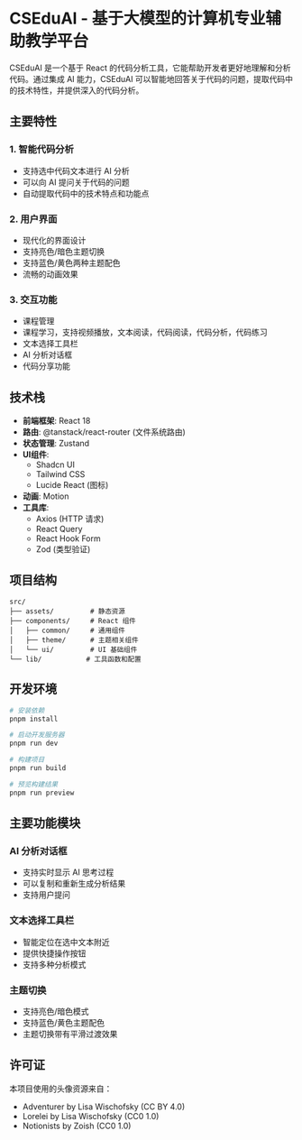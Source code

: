 # CSEduAI - 基于大模型的计算机专业辅助教学平台

CSEduAI 是一个基于 React 的代码分析工具，它能帮助开发者更好地理解和分析代码。通过集成 AI 能力，CSEduAI 可以智能地回答关于代码的问题，提取代码中的技术特性，并提供深入的代码分析。

## 主要特性

### 1. 智能代码分析
- 支持选中代码文本进行 AI 分析
- 可以向 AI 提问关于代码的问题
- 自动提取代码中的技术特点和功能点

### 2. 用户界面
- 现代化的界面设计
- 支持亮色/暗色主题切换
- 支持蓝色/黄色两种主题配色
- 流畅的动画效果

### 3. 交互功能
- 课程管理
- 课程学习，支持视频播放，文本阅读，代码阅读，代码分析，代码练习
- 文本选择工具栏
- AI 分析对话框
- 代码分享功能

## 技术栈

- **前端框架**: React 18
- **路由**: @tanstack/react-router (文件系统路由)
- **状态管理**: Zustand
- **UI组件**: 
  - Shadcn UI
  - Tailwind CSS
  - Lucide React (图标)
- **动画**: Motion
- **工具库**:
  - Axios (HTTP 请求)
  - React Query
  - React Hook Form
  - Zod (类型验证)

## 项目结构

```
src/
├── assets/         # 静态资源
├── components/     # React 组件
│   ├── common/     # 通用组件
│   ├── theme/      # 主题相关组件
│   └── ui/         # UI 基础组件
└── lib/           # 工具函数和配置
```

## 开发环境

```bash
# 安装依赖
pnpm install

# 启动开发服务器
pnpm run dev

# 构建项目
pnpm run build

# 预览构建结果
pnpm run preview
```

## 主要功能模块

### AI 分析对话框
- 支持实时显示 AI 思考过程
- 可以复制和重新生成分析结果
- 支持用户提问

### 文本选择工具栏
- 智能定位在选中文本附近
- 提供快捷操作按钮
- 支持多种分析模式

### 主题切换
- 支持亮色/暗色模式
- 支持蓝色/黄色主题配色
- 主题切换带有平滑过渡效果

## 许可证

本项目使用的头像资源来自：
- Adventurer by Lisa Wischofsky (CC BY 4.0)
- Lorelei by Lisa Wischofsky (CC0 1.0)
- Notionists by Zoish (CC0 1.0)
```


